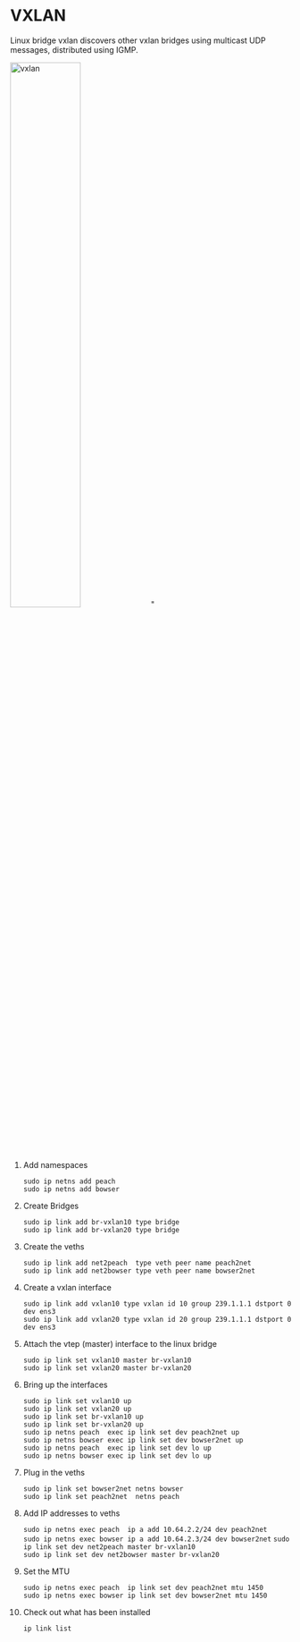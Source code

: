 # VXLAN

Linux bridge vxlan discovers other vxlan bridges using multicast UDP messages, distributed using IGMP.

<img src="https://labs.alta3.com/courses/sd-wan/images/vxlan/Slide1.PNG" alt="vxlan" width="50%" >"

1. Add namespaces

    `sudo ip netns add peach`  
    `sudo ip netns add bowser`  

0. Create Bridges

    `sudo ip link add br-vxlan10 type bridge`  
    `sudo ip link add br-vxlan20 type bridge`

0. Create the veths

    `sudo ip link add net2peach  type veth peer name peach2net`  
    `sudo ip link add net2bowser type veth peer name bowser2net`  

0. Create a vxlan interface

    `sudo ip link add vxlan10 type vxlan id 10 group 239.1.1.1 dstport 0 dev ens3`  
    `sudo ip link add vxlan20 type vxlan id 20 group 239.1.1.1 dstport 0 dev ens3`
 
0. Attach the vtep (master) interface to the linux bridge

    `sudo ip link set vxlan10 master br-vxlan10`  
    `sudo ip link set vxlan20 master br-vxlan20`   

0. Bring up the interfaces
 
    `sudo ip link set vxlan10 up`  
    `sudo ip link set vxlan20 up`  
    `sudo ip link set br-vxlan10 up`  
    `sudo ip link set br-vxlan20 up`  
    `sudo ip netns peach  exec ip link set dev peach2net up`  
    `sudo ip netns bowser exec ip link set dev bowser2net up`  
    `sudo ip netns peach  exec ip link set dev lo up`  
    `sudo ip netns bowser exec ip link set dev lo up`      

0.  Plug in the veths

    `sudo ip link set bowser2net netns bowser`  
    `sudo ip link set peach2net  netns peach`

0. Add IP addresses to veths

   `sudo ip netns exec peach  ip a add 10.64.2.2/24 dev peach2net`  
   `sudo ip netns exec bowser ip a add 10.64.2.3/24 dev bowser2net` 
   `sudo ip link set dev net2peach master br-vxlan10`  
   `sudo ip link set dev net2bowser master br-vxlan20`  
   
0. Set the MTU
 
    `sudo ip netns exec peach  ip link set dev peach2net mtu 1450`  
    `sudo ip netns exec bowser ip link set dev bowser2net mtu 1450`

0. Check out what has been installed

    `ip link list`

